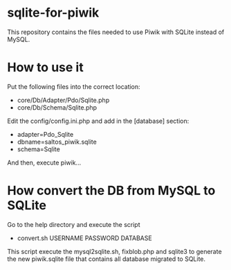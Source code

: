 sqlite-for-piwik
================

This repository contains the files needed to use Piwik with SQLite instead of MySQL.


How to use it
=============

Put the following files into the correct location:
- core/Db/Adapter/Pdo/Sqlite.php
- core/Db/Schema/Sqlite.php

Edit the config/config.ini.php and add in the [database] section:
- adapter=Pdo_Sqlite
- dbname=saltos_piwik.sqlite
- schema=Sqlite

And then, execute piwik...


How convert the DB from MySQL to SQLite
=======================================

Go to the help directory and execute the script
- convert.sh USERNAME PASSWORD DATABASE

This script execute the mysql2sqlite.sh, fixblob.php and sqlite3 to generate the new piwik.sqlite file that contains all database migrated to SQLite.

